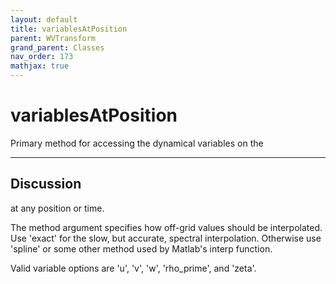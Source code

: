 ```yaml
---
layout: default
title: variablesAtPosition
parent: WVTransform
grand_parent: Classes
nav_order: 173
mathjax: true
---
```


#  variablesAtPosition

Primary method for accessing the dynamical variables on the


---

## Discussion
at any position or time.
 
  The method argument specifies how off-grid values should be
  interpolated. Use 'exact' for the slow, but accurate,
  spectral interpolation. Otherwise use 'spline' or some other
  method used by Matlab's interp function.
 
  Valid variable options are 'u', 'v', 'w', 'rho_prime', and
  'zeta'.
